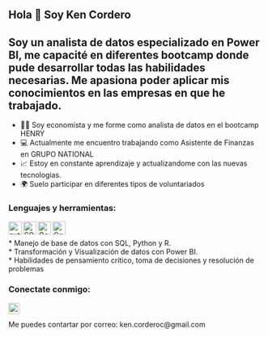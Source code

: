 ## Hola 👋  Soy Ken Cordero

## Soy un analista de datos especializado en Power BI, me capacité en diferentes bootcamp donde pude desarrollar todas las habilidades necesarias. Me apasiona poder aplicar mis conocimientos en las empresas en que he trabajado.

- 👨‍🎓 Soy economista y me forme como analista de datos en el bootcamp HENRY
- 💻 Actualmente me encuentro trabajando como Asistente de Finanzas en GRUPO NATIONAL
- 📈 Estoy en constante aprendizaje y actualizandome con las nuevas tecnologias.
- 🌍 Suelo participar en diferentes tipos de voluntariados


### Lenguajes y herramientas:

<img align="left" alt="python" width="26px" src="https://cdn.jsdelivr.net/npm/simple-icons@3.4.0/icons/python.svg" />

<img align="left" alt="SQL" width="26px" src="https://cdn.jsdelivr.net/npm/simple-icons@3.4.0/icons/postgresql.svg" />

<img align="left" alt="Google Analytics" width="26px" src="https://cdn.jsdelivr.net/npm/simple-icons@3.9.0/icons/googleanalytics.svg" />

<img align="left" alt="Google Spreadsheet" width="26px" src="https://cdn.jsdelivr.net/npm/simple-icons@3.9.0/icons/googlesheets.svg" />



<br />

<br />
* Manejo de base de datos con SQL, Python y R. <br />
* Transformación y Visualización de datos con Power BI. <br />
* Habilidades de pensamiento crítico, toma de decisiones y resolución de problemas <br />

### Conectate conmigo:

[<img align="left"  width="22px" src="https://cdn.jsdelivr.net/npm/simple-icons@3.4.0/icons/linkedin.svg" />](https://www.linkedin.com/in/darwin-cordero-cervan/)  

<br />

<br />
Me puedes contartar por correo: ken.corderoc@gmail.com

